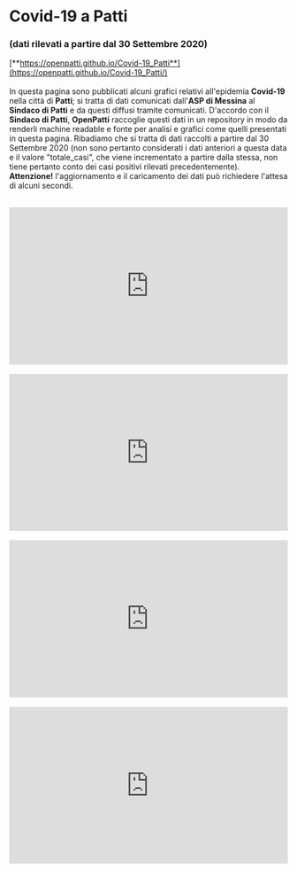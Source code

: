 # Covid-19 a Patti
### (dati rilevati a partire dal 30 Settembre 2020)
[**https://openpatti.github.io/Covid-19_Patti**](https://openpatti.github.io/Covid-19_Patti/)<br/><br/>
In questa pagina sono pubblicati alcuni grafici relativi all'epidemia **Covid-19** nella città di **Patti**; si tratta di dati comunicati dall'**ASP di Messina** al **Sindaco di Patti** e da questi diffusi tramite comunicati. D'accordo con il **Sindaco di Patti**, **OpenPatti** raccoglie questi dati in un repository in modo da renderli machine readable e fonte per analisi e grafici come quelli presentati in questa pagina. Ribadiamo che si tratta di dati raccolti a partire dal 30 Settembre 2020 (non sono pertanto considerati i dati anteriori a questa data e il valore "totale_casi", che viene incrementato a partire dalla stessa, non tiene pertanto conto dei casi positivi rilevati precedentemente).<br/>
**Attenzione!** l'aggiornamento e il caricamento dei dati può richiedere l'attesa di alcuni secondi.
<br/><br/>

<!-- parametri principali -->
<div style="position: relative; overflow: hidden; width: 100%; padding-top: 56.25%;" >
<iframe src="https://datastudio.google.com/embed/reporting/7e6eb73c-2e7c-4f20-84da-fbe9fbeb38f9/page/SA0mB" frameborder="0" scrolling="no" style="position: absolute; top: 0; left: 0; bottom: 0; right: 0; width: 100%; height: 100%;" allowfullscreen></iframe>
</div>

<br/>
<!-- suddivisione positivi -->
<div style="position: relative; overflow: hidden; width: 100%; padding-top: 56.25%;" >
<iframe src="https://datastudio.google.com/embed/reporting/30754f9e-ba0f-4446-aecc-218df31500a3/page/SA0mB" frameborder="0" scrolling="no" style="position: absolute; top: 0; left: 0; bottom: 0; right: 0; width: 100%; height: 100%;" allowfullscreen></iframe>
</div>

<br/>
<!-- nuovi positivi -->
<div style="position: relative; overflow: hidden; width: 100%; padding-top: 56.25%;" >
<iframe src="https://datastudio.google.com/embed/reporting/ed912df4-7275-4555-97f6-fc1dcfb7d59e/page/SA0mB" frameborder="0" scrolling="no" style="position: absolute; top: 0; left: 0; bottom: 0; right: 0; width: 100%; height: 100%;" allowfullscreen></iframe>
</div>

<br/>
<!-- dati -->
<div style="position: relative; overflow: hidden; width: 100%; padding-top: 56.25%;" >
<iframe src="https://datastudio.google.com/embed/reporting/ae38da82-e56b-4efc-826a-a35b57856bc8/page/K87mB" frameborder="0" scrolling="no" style="position: absolute; top: 0; left: 0; bottom: 0; right: 0; width: 100%; height: 100%;" allowfullscreen></iframe>
</div>

